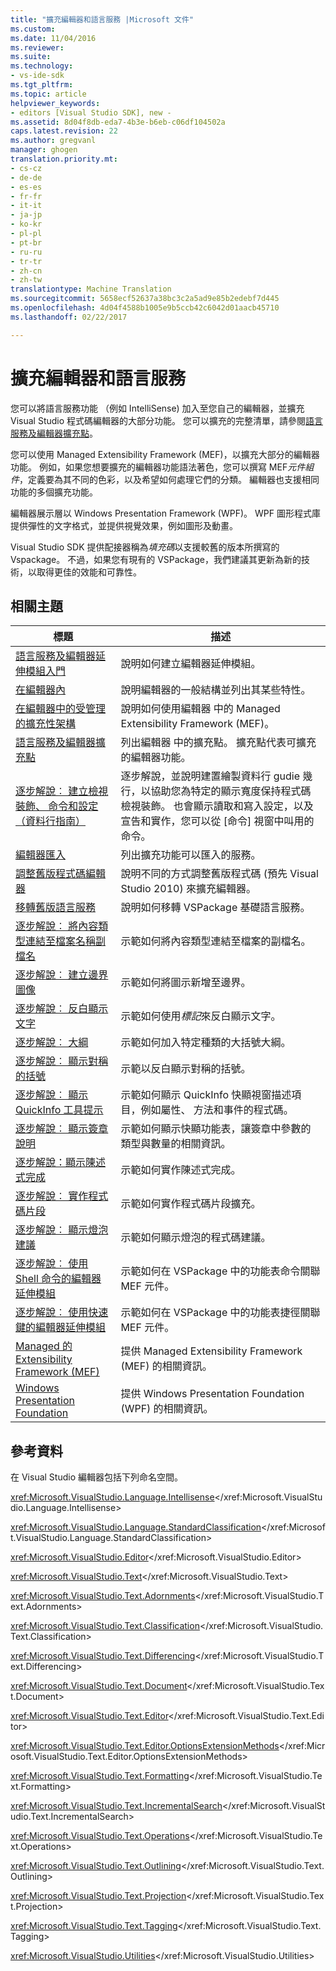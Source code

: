 ```yaml
---
title: "擴充編輯器和語言服務 |Microsoft 文件"
ms.custom: 
ms.date: 11/04/2016
ms.reviewer: 
ms.suite: 
ms.technology:
- vs-ide-sdk
ms.tgt_pltfrm: 
ms.topic: article
helpviewer_keywords:
- editors [Visual Studio SDK], new -
ms.assetid: 8d04f8db-eda7-4b3e-b6eb-c06df104502a
caps.latest.revision: 22
ms.author: gregvanl
manager: ghogen
translation.priority.mt:
- cs-cz
- de-de
- es-es
- fr-fr
- it-it
- ja-jp
- ko-kr
- pl-pl
- pt-br
- ru-ru
- tr-tr
- zh-cn
- zh-tw
translationtype: Machine Translation
ms.sourcegitcommit: 5658ecf52637a38bc3c2a5ad9e85b2edebf7d445
ms.openlocfilehash: 4d04f4588b1005e9b5ccb42c6042d01aacb45710
ms.lasthandoff: 02/22/2017

---
```

# <a name="extending-the-editor-and-language-services"></a>擴充編輯器和語言服務
您可以將語言服務功能 （例如 IntelliSense) 加入至您自己的編輯器，並擴充 Visual Studio 程式碼編輯器的大部分功能。  您可以擴充的完整清單，請參閱[語言服務及編輯器擴充點](../extensibility/language-service-and-editor-extension-points.md)。  
  
 您可以使用 Managed Extensibility Framework (MEF)，以擴充大部分的編輯器功能。 例如，如果您想要擴充的編輯器功能語法著色，您可以撰寫 MEF*元件組件*，定義要為其不同的色彩，以及希望如何處理它們的分類。 編輯器也支援相同功能的多個擴充功能。  
  
 編輯器展示層以 Windows Presentation Framework (WPF)。 WPF 圖形程式庫提供彈性的文字格式，並提供視覺效果，例如圖形及動畫。  
  
 Visual Studio SDK 提供配接器稱為*填充碼*以支援較舊的版本所撰寫的 Vspackage。 不過，如果您有現有的 VSPackage，我們建議其更新為新的技術，以取得更佳的效能和可靠性。  
  
## <a name="related-topics"></a>相關主題  
  
|標題|描述|  
|-----------|-----------------|  
|[語言服務及編輯器延伸模組入門](../extensibility/getting-started-with-language-service-and-editor-extensions.md)|說明如何建立編輯器延伸模組。|  
|[在編輯器內](../extensibility/inside-the-editor.md)|說明編輯器的一般結構並列出其某些特性。|  
|[在編輯器中的受管理的擴充性架構](../extensibility/managed-extensibility-framework-in-the-editor.md)|說明如何使用編輯器 中的 Managed Extensibility Framework (MEF)。|  
|[語言服務及編輯器擴充點](../extensibility/language-service-and-editor-extension-points.md)|列出編輯器 中的擴充點。 擴充點代表可擴充的編輯器功能。|  
|[逐步解說︰ 建立檢視裝飾、 命令和設定 （資料行指南）](../extensibility/walkthrough-creating-a-view-adornment-commands-and-settings-column-guides.md)|逐步解說，並說明建置繪製資料行 gudie 幾行，以協助您為特定的顯示寬度保持程式碼檢視裝飾。  也會顯示讀取和寫入設定，以及宣告和實作，您可以從 [命令] 視窗中叫用的命令。|  
|[編輯器匯入](../extensibility/editor-imports.md)|列出擴充功能可以匯入的服務。|  
|[調整舊版程式碼編輯器](../extensibility/adapting-legacy-code-to-the-editor.md)|說明不同的方式調整舊版程式碼 (預先 Visual Studio 2010) 來擴充編輯器。|  
|[移轉舊版語言服務](../extensibility/internals/migrating-a-legacy-language-service.md)|說明如何移轉 VSPackage 基礎語言服務。|  
|[逐步解說︰ 將內容類型連結至檔案名稱副檔名](../extensibility/walkthrough-linking-a-content-type-to-a-file-name-extension.md)|示範如何將內容類型連結至檔案的副檔名。|  
|[逐步解說︰ 建立邊界圖像](../extensibility/walkthrough-creating-a-margin-glyph.md)|示範如何將圖示新增至邊界。|  
|[逐步解說︰ 反白顯示文字](../extensibility/walkthrough-highlighting-text.md)|示範如何使用*標記*來反白顯示文字。|  
|[逐步解說︰ 大綱](../extensibility/walkthrough-outlining.md)|示範如何加入特定種類的大括號大綱。|  
|[逐步解說︰ 顯示對稱的括號](../extensibility/walkthrough-displaying-matching-braces.md)|示範以反白顯示對稱的括號。|  
|[逐步解說︰ 顯示 QuickInfo 工具提示](../extensibility/walkthrough-displaying-quickinfo-tooltips.md)|示範如何顯示 QuickInfo 快顯視窗描述項目，例如屬性、 方法和事件的程式碼。|  
|[逐步解說︰ 顯示簽章說明](../extensibility/walkthrough-displaying-signature-help.md)|示範如何顯示快顯功能表，讓簽章中參數的類型與數量的相關資訊。|  
|[逐步解說：顯示陳述式完成](../extensibility/walkthrough-displaying-statement-completion.md)|示範如何實作陳述式完成。|  
|[逐步解說︰ 實作程式碼片段](../extensibility/walkthrough-implementing-code-snippets.md)|示範如何實作程式碼片段擴充。|  
|[逐步解說︰ 顯示燈泡建議](../extensibility/walkthrough-displaying-light-bulb-suggestions.md)|示範如何顯示燈泡的程式碼建議。|  
|[逐步解說︰ 使用 Shell 命令的編輯器延伸模組](../extensibility/walkthrough-using-a-shell-command-with-an-editor-extension.md)|示範如何在 VSPackage 中的功能表命令關聯 MEF 元件。|  
|[逐步解說︰ 使用快速鍵的編輯器延伸模組](../extensibility/walkthrough-using-a-shortcut-key-with-an-editor-extension.md)|示範如何在 VSPackage 中的功能表捷徑關聯 MEF 元件。|  
|[Managed 的 Extensibility Framework (MEF)](http://msdn.microsoft.com/Library/6c61b4ec-c6df-4651-80f1-4854f8b14dde)|提供 Managed Extensibility Framework (MEF) 的相關資訊。|  
|[Windows Presentation Foundation](http://msdn.microsoft.com/Library/f667bd15-2134-41e9-b4af-5ced6fafab5d)|提供 Windows Presentation Foundation (WPF) 的相關資訊。|  
  
## <a name="reference"></a>參考資料  
 在 Visual Studio 編輯器包括下列命名空間。  
  
 <xref:Microsoft.VisualStudio.Language.Intellisense></xref:Microsoft.VisualStudio.Language.Intellisense>  
  
 <xref:Microsoft.VisualStudio.Language.StandardClassification></xref:Microsoft.VisualStudio.Language.StandardClassification>  
  
 <xref:Microsoft.VisualStudio.Editor></xref:Microsoft.VisualStudio.Editor>  
  
 <xref:Microsoft.VisualStudio.Text></xref:Microsoft.VisualStudio.Text>  
  
 <xref:Microsoft.VisualStudio.Text.Adornments></xref:Microsoft.VisualStudio.Text.Adornments>  
  
 <xref:Microsoft.VisualStudio.Text.Classification></xref:Microsoft.VisualStudio.Text.Classification>  
  
 <xref:Microsoft.VisualStudio.Text.Differencing></xref:Microsoft.VisualStudio.Text.Differencing>  
  
 <xref:Microsoft.VisualStudio.Text.Document></xref:Microsoft.VisualStudio.Text.Document>  
  
 <xref:Microsoft.VisualStudio.Text.Editor></xref:Microsoft.VisualStudio.Text.Editor>  
  
 <xref:Microsoft.VisualStudio.Text.Editor.OptionsExtensionMethods></xref:Microsoft.VisualStudio.Text.Editor.OptionsExtensionMethods>  
  
 <xref:Microsoft.VisualStudio.Text.Formatting></xref:Microsoft.VisualStudio.Text.Formatting>  
  
 <xref:Microsoft.VisualStudio.Text.IncrementalSearch></xref:Microsoft.VisualStudio.Text.IncrementalSearch>  
  
 <xref:Microsoft.VisualStudio.Text.Operations></xref:Microsoft.VisualStudio.Text.Operations>  
  
 <xref:Microsoft.VisualStudio.Text.Outlining></xref:Microsoft.VisualStudio.Text.Outlining>  
  
 <xref:Microsoft.VisualStudio.Text.Projection></xref:Microsoft.VisualStudio.Text.Projection>  
  
 <xref:Microsoft.VisualStudio.Text.Tagging></xref:Microsoft.VisualStudio.Text.Tagging>  
  
 <xref:Microsoft.VisualStudio.Utilities></xref:Microsoft.VisualStudio.Utilities>
